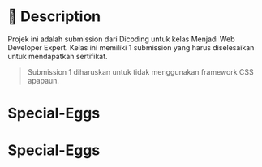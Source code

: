 # 📃 Description

Projek ini adalah submission dari Dicoding untuk kelas Menjadi Web Developer Expert. Kelas ini memiliki 1 submission yang harus diselesaikan untuk mendapatkan sertifikat.

> Submission 1 diharuskan untuk tidak menggunakan framework CSS apapaun.
# Special-Eggs
# Special-Eggs
